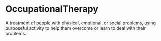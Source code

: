 # OccupationalTherapy

A treatment of people with physical, emotional, or social problems, using purposeful activity to help them overcome or learn to deal with their problems.
